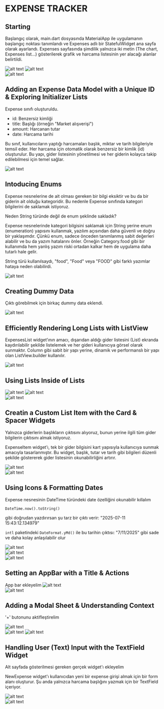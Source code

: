 # EXPENSE TRACKER

## Starting
Başlangıç olarak, main.dart dosyasında MaterialApp ile uygulamanın başlangıç noktası tanımlandı ve Expenses adlı bir StatefulWidget ana sayfa olarak ayarlandı. Expenses sayfasında şimdilik yalnızca iki metin (The chart, Expenses list...) gösterilerek grafik ve harcama listesinin yer alacağı alanlar belirtildi. 

![alt text](images/image-1.png) 
![alt text](images/image-2.png)   
![alt text](images/image-3.png) 

## Adding an Expense Data Model with a Unique ID & Exploring Initializer Lists
Expense sınıfı oluşturuldu.
- id: Benzersiz kimliği
- title: Başlığı (örneğin "Market alışverişi")
- amount: Harcanan tutar
- date: Harcama tarihi

Bu sınıf, kullanıcıların yaptığı harcamaları başlık, miktar ve tarih bilgileriyle temsil eder. Her harcama için otomatik olarak benzersiz bir kimlik (id) oluşturulur. Bu yapı, gider listesinin yönetilmesi ve her giderin kolayca takip edilebilmesi için temel sağlar.

![alt text](images/image-4.png) 


## Intoducing Enums

Expense nesnelerine de ait olması gereken bir bilgi eksiktir ve bu da bir giderin ait olduğu kategoridir. Bu nedenle
Expense sınıfında kategori bilgilerini de saklamak istiyoruz.

Neden String türünde değil de enum şeklinde sakladık? 

Expense nesnelerinde kategori bilgisini saklamak için String yerine enum (enumeration) yapısını kullanmak, yazılım açısından daha güvenli ve doğru bir yaklaşımdır. Çünkü enum, sadece önceden tanımlanmış sabit değerleri alabilir ve bu da yazım hatalarını önler. Örneğin Category.food gibi bir kullanımda hem yanlış yazım riski ortadan kalkar hem de uygulama daha tutarlı hale gelir.

String türü kullanılsaydı, "food", "Food" veya "FOOD" gibi farklı yazımlar hataya neden olabilirdi. 

![alt text](images/image-5.png) 

## Creating Dummy Data
Çıktı görebilmek için birkaç dummy data eklendi.

![alt text](images/image-6.png) 

## Efficiently Rendering Long Lists with ListView
ExpensesList widget’ının amacı, dışarıdan aldığı gider listesini (List<Expense>) ekranda kaydırılabilir şekilde listelemek ve her gideri kullanıcıya görsel olarak sunmaktır.
Column gibi sabit bir yapı yerine, dinamik ve performanslı bir yapı olan ListView.builder kullanılır.

![alt text](images/image-7.png) 

## Using Lists Inside of Lists

![alt text](images/image-8.png) 
![alt text](images/image-9.png)   
![alt text](images/image-10.png) 

## Creatin a Custom List Item with the Card & Spacer Widgets
Yalnızca giderlerin başlıkların çıktısını alıyoruz, bunun yerine ilgili tüm gider bilgilerin çıktısını almak istiyoruz.

ExpenseItem widget’ı, tek bir gider bilgisini kart yapısıyla kullanıcıya sunmak amacıyla tasarlanmıştır. Bu widget, başlık, tutar ve tarih gibi bilgileri düzenli şekilde göstererek gider listesinin okunabilirliğini artırır.

![alt text](images/image-11.png)   
![alt text](images/image-12.png) 

## Using Icons & Formatting Dates
Expense nesnesinin DateTime türündeki date özelliğini okunabilir kıllalım

```
DateTime.now().toString() 
```
gibi doğrudan yazdırırsan şu tarz bir çıktı verir: "2025-07-11 15:43:12.134979"

``` intl ``` paketindeki ```DateFormat.yMd()``` ile bu tarihin çıktısı: "7/11/2025" gibi sade ve daha kolay anlaşılabilir olur

![alt text](images/image-13.png)   
![alt text](images/image-14.png)  
![alt text](images/image-15.png)


## Setting an AppBar with a Title & Actions

App bar ekleyelim
![alt text](images/image-16.png)  
![alt text](images/image-17.png)

## Adding a Modal Sheet & Understanding Context

'+' butonunu aktifleştirelim

![alt text](images/image-18.png)  
![alt text](images/image-19.png)
![alt text](images/image-20.png)

## Handling User (Text) Input with the TextField Widget 
Alt sayfada gösterilmesi gereken gerçek widget'ı ekleyelim

NewExpense widget'ı kullanıcıdan yeni bir expense girişi almak için bir form alanı oluşturur. Şu anda yalnızca harcama başlığını yazmak için bir TextField içeriyor.

![alt text](images/image-21.png)  
![alt text](images/image-22.png)